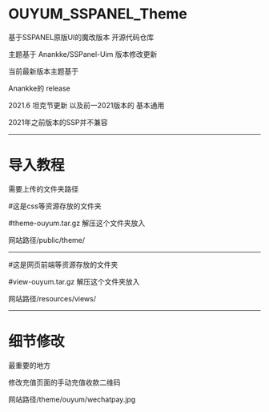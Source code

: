 # OUYUM_SSPANEL_Theme
基于SSPANEL原版UI的魔改版本 开源代码仓库

主题基于
Anankke/SSPanel-Uim 版本修改更新

当前最新版本主题基于

Anankke的 release

2021.6 坦克节更新 以及前一2021版本的 基本通用

2021年之前版本的SSP并不兼容
__________________________________________


# 导入教程

需要上传的文件夹路径

#这是css等资源存放的文件夹

#theme-ouyum.tar.gz 解压这个文件夹放入


网站路径/public/theme/

__________________________________________

#这是网页前端等资源存放的文件夹

#view-ouyum.tar.gz 解压这个文件夹放入


网站路径/resources/views/

__________________________________________


# 细节修改

最重要的地方

修改充值页面的手动充值收款二维码

网站路径/theme/ouyum/wechatpay.jpg






